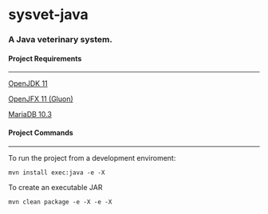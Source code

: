 # sysvet-java
### A Java veterinary system.

#### Project Requirements
-----

[OpenJDK 11](https://adoptopenjdk.net/)

[OpenJFX 11 (Gluon)](https://gluonhq.com/products/javafx/)

[MariaDB 10.3](https://downloads.mariadb.org/mariadb/+releases/)

#### Project Commands
-----
To run the project from a development enviroment:

```
mvn install exec:java -e -X
```

To create an executable JAR

```
mvn clean package -e -X -e -X
```
